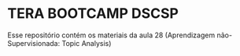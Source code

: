 # TERA BOOTCAMP DSCSP
Esse repositório contém os materiais da aula 28 (Aprendizagem não-Supervisionada: Topic Analysis)
